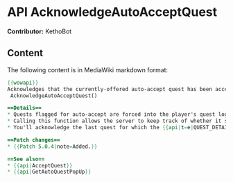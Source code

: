 # API AcknowledgeAutoAcceptQuest

**Contributor:** KethoBot

## Content

The following content is in MediaWiki markdown format:

```mediawiki
{{wowapi}}
Acknowledges that the currently-offered auto-accept quest has been accepted by the player.
 AcknowledgeAutoAcceptQuest()

==Details==
* Quests flagged for auto-accept are forced into the player's quest log immediately, rendering accepting the quest a mere formality.
* Calling this function allows the server to keep track of whether it should keep trying to get you to accept the quest via autoquest popups.
* You'll acknowledge the last quest for which the {{api|t=e|QUEST_DETAIL}} event fired.

==Patch changes==
* {{Patch 5.0.4|note=Added.}}

==See also==
* {{api|AcceptQuest}}
* {{api|GetAutoQuestPopUp}}
```